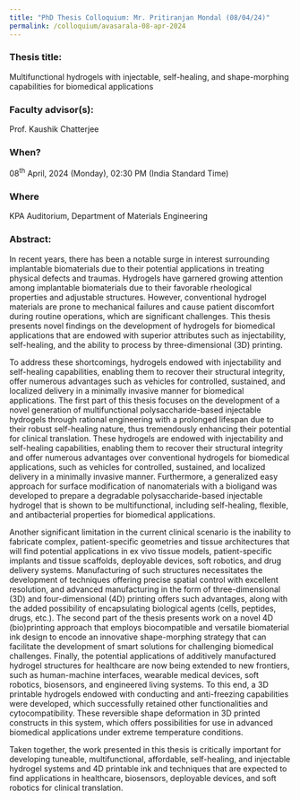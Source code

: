 ```yaml
---
title: "PhD Thesis Colloquium: Mr. Pritiranjan Mondal (08/04/24)"
permalink: /colloquium/avasarala-08-apr-2024
---
```

### Thesis title:
Multifunctional hydrogels with injectable, self-healing, and shape-morphing capabilities for biomedical applications

### Faculty advisor(s):
Prof. Kaushik Chatterjee

### When?
08<sup>th</sup> April, 2024 (Monday), 02:30 PM (India Standard Time)

### Where
KPA Auditorium, Department of Materials Engineering

### Abstract:
In recent years, there has been a notable surge in interest surrounding implantable biomaterials due to their potential applications in treating physical defects and traumas. Hydrogels have garnered growing attention among implantable biomaterials due to their favorable rheological properties and adjustable structures. However, conventional hydrogel materials are prone to mechanical failures and cause patient discomfort during routine operations, which are significant challenges. This thesis presents novel findings on the development of hydrogels for biomedical applications that are endowed with superior attributes such as injectability, self-healing, and the ability to process by three-dimensional (3D) printing. 
 
To address these shortcomings, hydrogels endowed with injectability and self-healing capabilities, enabling them to recover their structural integrity, offer numerous advantages such as vehicles for controlled, sustained, and localized delivery in a minimally invasive manner for biomedical applications. The first part of this thesis focuses on the development of a novel generation of multifunctional polysaccharide-based injectable hydrogels through rational engineering with a prolonged lifespan due to their robust self-healing nature, thus tremendously enhancing their potential for clinical translation. These hydrogels are endowed with injectability and self-healing capabilities, enabling them to recover their structural integrity and offer numerous advantages over conventional hydrogels for biomedical applications, such as vehicles for controlled, sustained, and localized delivery in a minimally invasive manner. Furthermore, a generalized easy approach for surface modification of nanomaterials with a bioligand was developed to prepare a degradable polysaccharide-based injectable hydrogel that is shown to be multifunctional, including self-healing, flexible, and antibacterial properties for biomedical applications. 
 
Another significant limitation in the current clinical scenario is the inability to fabricate complex, patient-specific geometries and tissue architectures that will find potential applications in ex vivo tissue models, patient-specific implants and tissue scaffolds, deployable devices, soft robotics, and drug delivery systems. Manufacturing of such structures necessitates the development of techniques offering precise spatial control with excellent resolution, and advanced manufacturing in the form of three-dimensional (3D) and four-dimensional (4D) printing offers such advantages, along with the added possibility of encapsulating biological agents (cells, peptides, drugs, etc.). The second part of the thesis presents work on a novel 4D (bio)printing approach that employs biocompatible and versatile biomaterial ink design to encode an innovative shape-morphing strategy that can facilitate the development of smart solutions for challenging biomedical challenges. Finally, the potential applications of additively manufactured hydrogel structures for healthcare are now being extended to new frontiers, such as human-machine interfaces, wearable medical devices, soft robotics, biosensors, and engineered living systems. To this end, a 3D printable hydrogels endowed with conducting and anti-freezing capabilities were developed, which successfully retained other functionalities and cytocompatibility. These reversible shape deformation in 3D printed constructs in this system, which offers possibilities for use in advanced biomedical applications under extreme temperature conditions. 
 
Taken together, the work presented in this thesis is critically important for developing tuneable, multifunctional, affordable, self-healing, and injectable hydrogel systems and 4D printable ink and techniques that are expected to find applications in healthcare, biosensors, deployable devices, and soft robotics for clinical translation. 